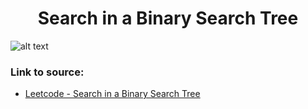 <h1 align="center">Search in a Binary Search Tree</h1>

![alt text](https://images2.imgbox.com/8e/61/1FBjHHiG_o.png?raw=true)

### Link to source: 
- <a href="https://leetcode.com/problems/search-in-a-binary-search-tree/">Leetcode - Search in a Binary Search Tree</a>

